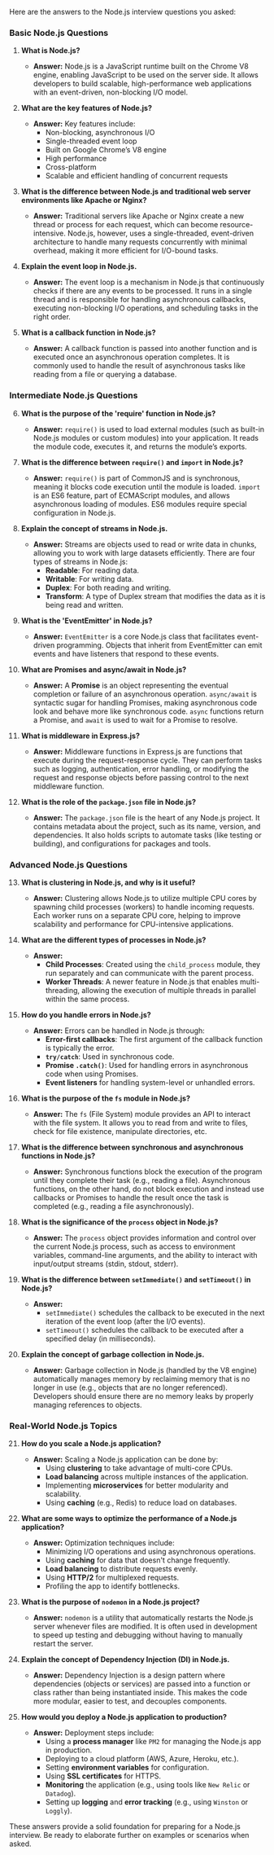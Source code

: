 Here are the answers to the Node.js interview questions you asked:

### Basic Node.js Questions

1. **What is Node.js?**
   - **Answer:** Node.js is a JavaScript runtime built on the Chrome V8 engine, enabling JavaScript to be used on the server side. It allows developers to build scalable, high-performance web applications with an event-driven, non-blocking I/O model.

2. **What are the key features of Node.js?**
   - **Answer:** Key features include:
     - Non-blocking, asynchronous I/O
     - Single-threaded event loop
     - Built on Google Chrome’s V8 engine
     - High performance
     - Cross-platform
     - Scalable and efficient handling of concurrent requests

3. **What is the difference between Node.js and traditional web server environments like Apache or Nginx?**
   - **Answer:** Traditional servers like Apache or Nginx create a new thread or process for each request, which can become resource-intensive. Node.js, however, uses a single-threaded, event-driven architecture to handle many requests concurrently with minimal overhead, making it more efficient for I/O-bound tasks.

4. **Explain the event loop in Node.js.**
   - **Answer:** The event loop is a mechanism in Node.js that continuously checks if there are any events to be processed. It runs in a single thread and is responsible for handling asynchronous callbacks, executing non-blocking I/O operations, and scheduling tasks in the right order.

5. **What is a callback function in Node.js?**
   - **Answer:** A callback function is passed into another function and is executed once an asynchronous operation completes. It is commonly used to handle the result of asynchronous tasks like reading from a file or querying a database.

### Intermediate Node.js Questions

6. **What is the purpose of the 'require' function in Node.js?**
   - **Answer:** `require()` is used to load external modules (such as built-in Node.js modules or custom modules) into your application. It reads the module code, executes it, and returns the module’s exports.

7. **What is the difference between `require()` and `import` in Node.js?**
   - **Answer:** `require()` is part of CommonJS and is synchronous, meaning it blocks code execution until the module is loaded. `import` is an ES6 feature, part of ECMAScript modules, and allows asynchronous loading of modules. ES6 modules require special configuration in Node.js.

8. **Explain the concept of streams in Node.js.**
   - **Answer:** Streams are objects used to read or write data in chunks, allowing you to work with large datasets efficiently. There are four types of streams in Node.js:
     - **Readable**: For reading data.
     - **Writable**: For writing data.
     - **Duplex**: For both reading and writing.
     - **Transform**: A type of Duplex stream that modifies the data as it is being read and written.

9. **What is the 'EventEmitter' in Node.js?**
   - **Answer:** `EventEmitter` is a core Node.js class that facilitates event-driven programming. Objects that inherit from EventEmitter can emit events and have listeners that respond to these events.

10. **What are Promises and async/await in Node.js?**
    - **Answer:** A **Promise** is an object representing the eventual completion or failure of an asynchronous operation. `async/await` is syntactic sugar for handling Promises, making asynchronous code look and behave more like synchronous code. `async` functions return a Promise, and `await` is used to wait for a Promise to resolve.

11. **What is middleware in Express.js?**
    - **Answer:** Middleware functions in Express.js are functions that execute during the request-response cycle. They can perform tasks such as logging, authentication, error handling, or modifying the request and response objects before passing control to the next middleware function.

12. **What is the role of the `package.json` file in Node.js?**
    - **Answer:** The `package.json` file is the heart of any Node.js project. It contains metadata about the project, such as its name, version, and dependencies. It also holds scripts to automate tasks (like testing or building), and configurations for packages and tools.

### Advanced Node.js Questions

13. **What is clustering in Node.js, and why is it useful?**
    - **Answer:** Clustering allows Node.js to utilize multiple CPU cores by spawning child processes (workers) to handle incoming requests. Each worker runs on a separate CPU core, helping to improve scalability and performance for CPU-intensive applications.

14. **What are the different types of processes in Node.js?**
    - **Answer:**
      - **Child Processes**: Created using the `child_process` module, they run separately and can communicate with the parent process.
      - **Worker Threads**: A newer feature in Node.js that enables multi-threading, allowing the execution of multiple threads in parallel within the same process.

15. **How do you handle errors in Node.js?**
    - **Answer:** Errors can be handled in Node.js through:
      - **Error-first callbacks**: The first argument of the callback function is typically the error.
      - **`try/catch`**: Used in synchronous code.
      - **Promise `.catch()`**: Used for handling errors in asynchronous code when using Promises.
      - **Event listeners** for handling system-level or unhandled errors.

16. **What is the purpose of the `fs` module in Node.js?**
    - **Answer:** The `fs` (File System) module provides an API to interact with the file system. It allows you to read from and write to files, check for file existence, manipulate directories, etc.

17. **What is the difference between synchronous and asynchronous functions in Node.js?**
    - **Answer:** Synchronous functions block the execution of the program until they complete their task (e.g., reading a file). Asynchronous functions, on the other hand, do not block execution and instead use callbacks or Promises to handle the result once the task is completed (e.g., reading a file asynchronously).

18. **What is the significance of the `process` object in Node.js?**
    - **Answer:** The `process` object provides information and control over the current Node.js process, such as access to environment variables, command-line arguments, and the ability to interact with input/output streams (stdin, stdout, stderr).

19. **What is the difference between `setImmediate()` and `setTimeout()` in Node.js?**
    - **Answer:** 
      - `setImmediate()` schedules the callback to be executed in the next iteration of the event loop (after the I/O events).
      - `setTimeout()` schedules the callback to be executed after a specified delay (in milliseconds).

20. **Explain the concept of garbage collection in Node.js.**
    - **Answer:** Garbage collection in Node.js (handled by the V8 engine) automatically manages memory by reclaiming memory that is no longer in use (e.g., objects that are no longer referenced). Developers should ensure there are no memory leaks by properly managing references to objects.

### Real-World Node.js Topics

21. **How do you scale a Node.js application?**
    - **Answer:** Scaling a Node.js application can be done by:
      - Using **clustering** to take advantage of multi-core CPUs.
      - **Load balancing** across multiple instances of the application.
      - Implementing **microservices** for better modularity and scalability.
      - Using **caching** (e.g., Redis) to reduce load on databases.

22. **What are some ways to optimize the performance of a Node.js application?**
    - **Answer:** Optimization techniques include:
      - Minimizing I/O operations and using asynchronous operations.
      - Using **caching** for data that doesn't change frequently.
      - **Load balancing** to distribute requests evenly.
      - Using **HTTP/2** for multiplexed requests.
      - Profiling the app to identify bottlenecks.

23. **What is the purpose of `nodemon` in a Node.js project?**
    - **Answer:** `nodemon` is a utility that automatically restarts the Node.js server whenever files are modified. It is often used in development to speed up testing and debugging without having to manually restart the server.

24. **Explain the concept of Dependency Injection (DI) in Node.js.**
    - **Answer:** Dependency Injection is a design pattern where dependencies (objects or services) are passed into a function or class rather than being instantiated inside. This makes the code more modular, easier to test, and decouples components.

25. **How would you deploy a Node.js application to production?**
    - **Answer:** Deployment steps include:
      - Using a **process manager** like `PM2` for managing the Node.js app in production.
      - Deploying to a cloud platform (AWS, Azure, Heroku, etc.).
      - Setting **environment variables** for configuration.
      - Using **SSL certificates** for HTTPS.
      - **Monitoring** the application (e.g., using tools like `New Relic` or `Datadog`).
      - Setting up **logging** and **error tracking** (e.g., using `Winston` or `Loggly`).

These answers provide a solid foundation for preparing for a Node.js interview. Be ready to elaborate further on examples or scenarios when asked.
